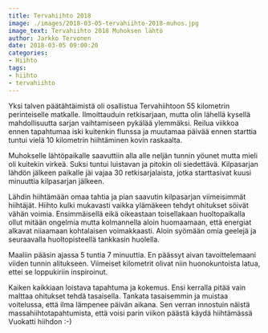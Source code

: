 ```yaml
---
title: Tervahiihto 2018
image: ./images/2018-03-05-tervahiihto-2018-muhos.jpg
image_text: Tervahiihto 2018 Muhoksen lähtö
author: Jarkko Tervonen
date: 2018-03-05 09:00:20
categories:
- Hiihto
tags:
- hiihto
- tervahiihto
---
```

Yksi talven päätähtäimistä oli osallistua Tervahiihtoon 55 kilometrin perinteiselle matkalle. Ilmoittauduin retkisarjaan, mutta olin lähellä kysellä mahdollisuutta sarjan vaihtamiseen pykälää ylemmäksi. Reilua viikkoa ennen tapahtumaa iski kuitenkin flunssa ja muutamaa päivää ennen starttia tuntui vielä 10 kilometrin hiihtäminen kovin raskaalta.

Muhokselle lähtöpaikalle saavuttiin alla alle neljän tunnin yöunet mutta mieli oli kuitekin virkeä. Suksi tuntui luistavan ja pitokin oli siedettävä. Kilpasarjan lähdön jälkeen paikalle jäi vajaa 30 retkisarjalaista, jotka starttasivat kuusi minuuttia kilpasarjan jälkeen.

Lähdin hiihtämään omaa tahtia ja pian saavutin kilpasarjan viimeisimmät hiihtäjät. Hiihto kulki mukavasti vaikka ylämäkeen tehdyt ohitukset söivät vähän voimia. Ensimmäisellä eikä oikeastaan toisellakaan huoltopaikalla ollut mitään ongelmia mutta kolmannella aloin huomaamaan, että energiat alkavat niiaamaan kohtalaisen voimakkaasti. Aloin syömään omia geelejä ja seuraavalla huoltopisteellä tankkasin huolella.

Maaliin pääsin ajassa 5 tuntia 7 minuuttia. En päässyt aivan tavoittelemaani viiden tunnin alitukseen. Viimeiset kilometrit olivat niin huonokuntoista latua, ettei se loppukiriin inspiroinut.

Kaiken kaikkiaan loistava tapahtuma ja kokemus. Ensi kerralla pitää vain malttaa ohitukset tehdä tasaisella. Tankata tasaisemmin ja muistaa voitelussa, että ilma lämpenee päivän aikana. Sen verran innostuin näistä massahiihtotapahtumista, että voisi parin viikon päästä käydä hiihtämässä Vuokatti hiihdon :-)

